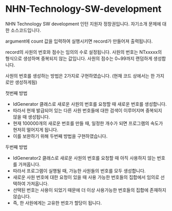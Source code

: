 # NHN-Technology-SW-development
NHN Technology SW development 인턴 지원자 정창권입니다. 자기소개 문제에 대한 소스코드입니다.

argument에 count 값을 입력하여 실행시키면 record가 만들어져 출력됩니다.

record의 사원의 번호와 점수는 임의의 수로 설정됩니다.
사원의 번호는 NTxxxxx의 형식으로 생성하며 중복되지 않는 값입니다.
사원의 점수는 0~99까지 랜덤하게 생성합니다.

사원의 번호를 생성하는 방법은 2가지로 구현하였습니다. (현재 코드 상에서는 한 가지로만 생성하게됨)

첫번째 방법 
 - IdGenerator 클래스로 새로운 사원의 번호를 요청할 때 새로운 번호를 생성합니다.
 - 따라서 현재 발급되어 있는 다른 사원 번호들에 대한 검색이 이루어지며 중복되지 않을 때 생성됩니다.
 - 현재 100000개의 새로운 번호를 만들 때, 일정한 개수가 되면 프로그램의 속도가 현저히 떨어지게 됩니다.
 - 이를 보완하기 위해 두번째 방법을 구현하였습니다.

두번째 방법
 - IdGenerator2 클래스로 새로운 사원의 번호를 요청할 때 아직 사용하지 않는 번호를 가져옵니다.
 - 따라서 프로그램이 실행될 때, 가능한 사원들의 번호를 모두 생성합니다.
 - 새로운 사원 번호에 대한 요청이 있을 때 사용 가능한 번호들의 집합에서 임의로 선택하여 가져옵니다.
 - 선택된 번호는 사용이 되었기 때문에 더 이상 사용가능한 번호들의 집합에 존재하지 않습니다.
 - 즉, 한 사원에게는 고유한 번호가 할당이 됩니다.
